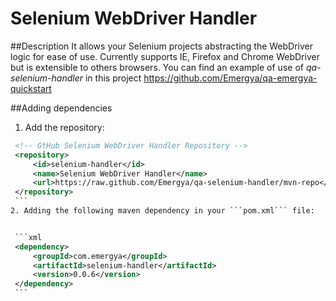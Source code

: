 # Selenium WebDriver Handler

##Description
It allows your Selenium projects abstracting the WebDriver logic for ease of use. Currently supports IE, Firefox and Chrome WebDriver but is extensible to others browsers. You can find an example of use of _qa-selenium-handler_ in this project https://github.com/Emergya/qa-emergya-quickstart

##Adding dependencies
 1. Add the repository:

   ```xml
  	<!-- GtHub Selenium WebDriver Handler Repository -->
	<repository>
		<id>selenium-handler</id>
		<name>Selenium WebDriver Handler</name>
		<url>https://raw.github.com/Emergya/qa-selenium-handler/mvn-repo</url>
	</repository>
    ```
 2. Adding the following maven dependency in your ```pom.xml``` file:


    ```xml
	<dependency>
		<groupId>com.emergya</groupId>
		<artifactId>selenium-handler</artifactId>
		<version>0.0.6</version>
	</dependency>
    ```
